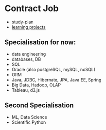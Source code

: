 # Contract Job
- [study-plan](study-plan.md)
- [learning projects](projects)

## Specialisation for now: 
- data engineering
- databases, DB
- SQL
- Oracle (also postgreSQL, mySQL, noSQL)
- ORM
- Java, JDBC, Hibernate, JPA, Java EE, Spring
- Big Data, Hadoop, OLAP
- Tableau, d3.js

## Second Specialisation
- ML, Data Science
- Scientific Python

